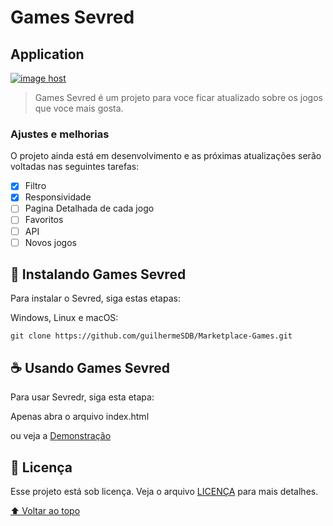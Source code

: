 # Games Sevred
## Application

<a href="https://guilhermesdb.github.io/Marketplace-Games/" target="_blank"><img src="https://thumbs2.imgbox.com/ee/14/JGW0TVAf_t.png" alt="image host"/></a>

> Games Sevred é um projeto para voce ficar atualizado sobre os jogos que voce mais gosta.

### Ajustes e melhorias

O projeto ainda está em desenvolvimento e as próximas atualizações serão voltadas nas seguintes tarefas:

- [x] Filtro
- [x] Responsividade
- [ ] Pagina Detalhada de cada jogo
- [ ] Favoritos
- [ ] API 
- [ ] Novos jogos

## 🚀 Instalando Games Sevred

Para instalar o Sevred, siga estas etapas:

Windows, Linux e macOS:
```
git clone https://github.com/guilhermeSDB/Marketplace-Games.git
```

## ☕ Usando Games Sevred

Para usar Sevredr, siga esta etapa:

Apenas abra o arquivo index.html

ou veja a [Demonstração](https://guilhermesdb.github.io/Marketplace-Games/)

## 📝 Licença

Esse projeto está sob licença. Veja o arquivo [LICENÇA](LICENSE.md) para mais detalhes.

[⬆ Voltar ao topo](#games-sevred)<br>
